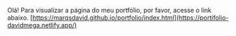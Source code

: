 Olá! Para visualizar a página do meu portfólio, por favor, acesse o link abaixo.
[https://marqsdavid.github.io/portfolio/index.html](https://portifolio-davidmega.netlify.app/)
